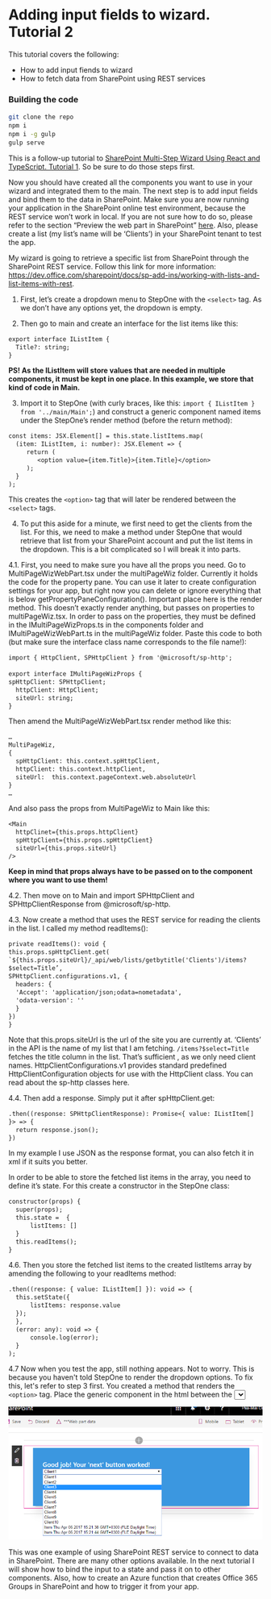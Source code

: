 # Adding input fields to wizard. Tutorial 2

This tutorial covers the following:
- How to add input fiends to wizard
- How to fetch data from SharePoint using REST services

### Building the code

```bash
git clone the repo
npm i
npm i -g gulp
gulp serve
```

This is a follow-up tutorial to [SharePoint Multi-Step Wizard Using React and TypeScript. Tutorial 1](https://github.com/PiiaMiia/Tutorial1-Spfx-MultiStep). So be sure to do those steps first.

Now you should have created all the components you want to use in your wizard and integrated them to the main. The next step is to add input fields and bind them to the data in SharePoint. Make sure you are now running your application in the SharePoint online test environment, because the REST service won’t work in local. If you are not sure how to do so, please refer to the section “Preview the web part in SharePoint” [here](https://dev.office.com/sharepoint/docs/spfx/web-parts/get-started/build-a-hello-world-web-part). Also, please create a list (my list’s name will be ‘Clients’) in your SharePoint tenant to test the app.

My wizard is going to retrieve a specific list from SharePoint through the SharePoint REST service. Follow this link for more information: https://dev.office.com/sharepoint/docs/sp-add-ins/working-with-lists-and-list-items-with-rest.

1.	First, let’s create a dropdown menu to StepOne with the ```<select>``` tag. As we don’t have any options yet, the dropdown is empty.

2.	Then go to main and create an interface for the list items like this:

```
export interface IListItem {
  Title?: string;
}
```

<b>PS! As the IListItem will store values that are needed in multiple components, it must be kept in one place. In this example, we store that kind of code in Main.</b>

3.	Import it to StepOne (with curly braces, like this: ```import { IListItem } from '../main/Main';```) and construct a generic component named items under the StepOne’s render method (before the return method):

```
const items: JSX.Element[] = this.state.listItems.map(
  (item: IListItem, i: number): JSX.Element => {
     return (
        <option value={item.Title}>{item.Title}</option>
     );
  }   
);
```

This creates the ```<option>``` tag that will later be rendered between the ```<select>``` tags.

4. To put this aside for a minute, we first need to get the clients from the list. For this, we need to make a method under StepOne that would retrieve that list from your SharePoint account and put the list items in the dropdown. This is a bit complicated so I will break it into parts.

4.1. First, you need to make sure you have all the props you need. Go to MultiPageWizWebPart.tsx under the multiPageWiz folder. Currently it holds the code for the property pane. You can use it later to create configuration settings for your app, but right now you can delete or ignore everything that is below getPropertyPaneConfiguration(). Important place here is the render method. This doesn’t exactly render anything, but passes on properties to multiPageWiz.tsx.
In order to pass on the properties, they must be defined in the IMultiPageWizProps.ts in the components folder and IMultiPageWizWebPart.ts in the multiPageWiz folder. Paste this code to both (but make sure the interface class name corresponds to the file name!):

```
import { HttpClient, SPHttpClient } from '@microsoft/sp-http';

export interface IMultiPageWizProps {
spHttpClient: SPHttpClient;
  httpClient: HttpClient;
  siteUrl: string;
}
```

Then amend the MultiPageWizWebPart.tsx render method like this:

```
…
MultiPageWiz,
{
  spHttpClient: this.context.spHttpClient,
  httpClient: this.context.httpClient,
  siteUrl:  this.context.pageContext.web.absoluteUrl
}
…
```
And also pass the props from MultiPageWiz to Main like this:

```
<Main
  httpClinet={this.props.httpClient}
  spHttpClient={this.props.spHttpClient}
  siteUrl={this.props.siteUrl}
/>
```

<b>Keep in mind that props always have to be passed on to the component where you want to use them!</b>

4.2. Then move on to Main and import SPHttpClient and SPHttpClientResponse from @microsoft/sp-http.

4.3. Now create a method that uses the REST service for reading the clients in the list. I called my method readItems():

```
private readItems(): void {
this.props.spHttpClient.get(
`${this.props.siteUrl}/_api/web/lists/getbytitle('Clients')/items?$select=Title’,
SPHttpClient.configurations.v1, {
  headers: {
  'Accept': 'application/json;odata=nometadata',
  'odata-version': ''
  }
})
}
```

Note that this.props.siteUrl is the url of the site you are currently at.
‘Clients’ in the API is the name of my list that I am fetching. ```/items?$select=Title``` fetches the title column in the list. That’s sufficient , as we only need client names.
HttpClientConfigurations.v1 provides standard predefined HttpClientConfiguration objects for use with the HttpClient class. You can read about the sp-http classes here.

4.4. Then add a response. Simply put it after spHttpClient.get:

```
.then((response: SPHttpClientResponse): Promise<{ value: IListItem[] }> => {
  return response.json();
})
```

In my example I use JSON as the response format, you can also fetch it in xml if it suits you better.

In order to be able to store the fetched list items in the array, you need to define it’s state. For this create a constructor in the StepOne class:

```
constructor(props) {
  super(props);
  this.state =  {
      listItems: []
  }
  this.readItems();
}
```

4.6. Then you store the fetched list items to the created listItems array by amending the following to your readItems method:

```
.then((response: { value: IListItem[] }): void => {
  this.setState({
      listItems: response.value
  });
  },
  (error: any): void => {
      console.log(error);
  }
);
```
4.7 Now when you test the app, still nothing appears. Not to worry. This is because you haven't told StepOne to render the dropdown options. To fix this, let's refer to step 3 first. You created a method that renders the ```<option>``` tag. Place the generic component in the html between the <select> tags (ike this: ```<select>{items}</select>```). Now test your app and your list items should appear in the dropdown!

![alt text](media/fig1.png "fig1")

This was one example of using SharePoint REST service to connect to data in SharePoint. There are many other options available. In the next tutorial I will show how to bind the input to a state and pass it on to other components. Also, how to create an Azure function that creates Office 365 Groups in SharePoint and how to trigger it from your app.
